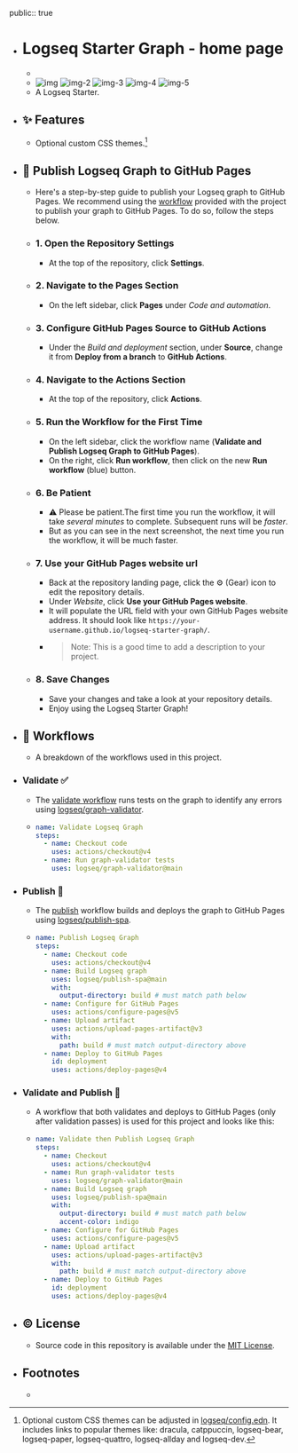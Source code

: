 public:: true

- # Logseq Starter Graph - home page
	-
	- ![img](https://img.shields.io/github/languages/code-size/semanticdata/logseq-starter-graph) ![img-2](https://img.shields.io/github/repo-size/semanticdata/logseq-starter-graph) ![img-3](https://img.shields.io/github/commit-activity/t/semanticdata/logseq-starter-graph) ![img-4](https://img.shields.io/github/last-commit/semanticdata/logseq-starter-graph) ![img-5](https://img.shields.io/website/https/semanticdata.github.io/logseq-starter-graph.svg)
	- A Logseq Starter.
- ## ✨ Features
	- Optional custom CSS themes.[^1]
- ## 📢 Publish Logseq Graph to GitHub Pages
	- Here's a step-by-step guide to publish your Logseq graph to GitHub Pages. We recommend using the [workflow](.github/workflows/logseq-publish.yml) provided with the project to publish your graph to GitHub Pages. To do so, follow the steps below.
	- ### 1. Open the Repository Settings
		- At the top of the repository, click **Settings**.
	- ### 2. Navigate to the Pages Section
		- On the left sidebar, click **Pages** under *Code and automation*.
	- ### 3. Configure GitHub Pages Source to GitHub Actions
		- Under the *Build and deployment* section, under **Source**, change it from **Deploy from a branch** to **GitHub Actions**.
	- ### 4. Navigate to the Actions Section
		- At the top of the repository, click **Actions**.
	- ### 5. Run the Workflow for the First Time
		- On the left sidebar, click the workflow name (**Validate and Publish Logseq Graph to GitHub Pages**).
		- On the right, click **Run workflow**, then click on the new **Run workflow** (blue) button.
	- ### 6. Be Patient
		- ⚠ Please be patient.The first time you run the workflow, it will take *several minutes* to complete. Subsequent runs will be *faster*.
		- But as you can see in the next screenshot, the next time you run the workflow, it will be much faster.
	- ### 7. Use your GitHub Pages website url
		- Back at the repository landing page, click the ⚙ (Gear) icon to edit the repository details.
		- Under *Website*, click **Use your GitHub Pages website**.
		- It will populate the URL field with your own GitHub Pages website address. It should look like `https://your-username.github.io/logseq-starter-graph/`.
		- > Note: This is a good time to add a description to your project.
	- ### 8. Save Changes
		- Save your changes and take a look at your repository details.
		- Enjoy using the Logseq Starter Graph!
- ## 🔀 Workflows
	- A breakdown of the workflows used in this project.
- ### Validate ✅
	- The [validate workflow](https://github.com/semanticdata/logseq-starter-graph/blob/main/.github/workflows/logseq-validate.yml) runs tests on the graph to identify any errors using [logseq/graph-validator](https://github.com/logseq/graph-validator).
	- ```yml
	  name: Validate Logseq Graph
	  steps:
	    - name: Checkout code
	      uses: actions/checkout@v4
	    - name: Run graph-validator tests
	      uses: logseq/graph-validator@main
	  ```
- ### Publish 📢
	- The [publish](https://github.com/semanticdata/logseq-starter-graph/blob/main/.github/workflows/logseq-publish.yml) workflow builds and deploys the graph to GitHub Pages using [logseq/publish-spa](https://github.com/logseq/publish-spa).
	- ```yml
	  name: Publish Logseq Graph
	  steps:
	    - name: Checkout code
	      uses: actions/checkout@v4
	    - name: Build Logseq graph
	      uses: logseq/publish-spa@main
	      with:
	        output-directory: build # must match path below
	    - name: Configure for GitHub Pages
	      uses: actions/configure-pages@v5
	    - name: Upload artifact
	      uses: actions/upload-pages-artifact@v3
	      with:
	        path: build # must match output-directory above
	    - name: Deploy to GitHub Pages
	      id: deployment
	      uses: actions/deploy-pages@v4
	  ```
- ### Validate and Publish 🚀
	- A workflow that both validates and deploys to GitHub Pages (only after validation passes) is used for this project and looks like this:
	- ```yml
	  name: Validate then Publish Logseq Graph
	  steps:
	    - name: Checkout
	      uses: actions/checkout@v4
	    - name: Run graph-validator tests
	      uses: logseq/graph-validator@main
	    - name: Build Logseq graph
	      uses: logseq/publish-spa@main
	      with:
	        output-directory: build # must match path below
	        accent-color: indigo
	    - name: Configure for GitHub Pages
	      uses: actions/configure-pages@v5
	    - name: Upload artifact
	      uses: actions/upload-pages-artifact@v3
	      with:
	        path: build # must match output-directory above
	    - name: Deploy to GitHub Pages
	      id: deployment
	      uses: actions/deploy-pages@v4
	  ```
- ## © License
	- Source code in this repository is available under the [MIT License](LICENSE).
- ## Footnotes
	- [^1]: Optional custom CSS themes can be adjusted in [logseq/config.edn](logseq/config.edn). It includes links to popular themes like: dracula, catppuccin, logseq-bear, logseq-paper, logseq-quattro, logseq-allday and logseq-dev.